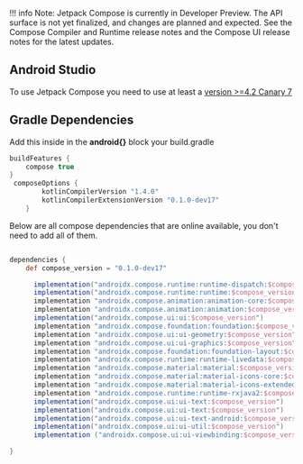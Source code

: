 !!! info
        Note: Jetpack Compose is currently in Developer Preview. The API surface is not yet finalized, and changes are planned and expected. See the Compose Compiler and Runtime release notes and the Compose UI release notes for the latest updates.

## Android Studio
To use Jetpack Compose you need to use at least a [version >=4.2 Canary 7](https://developer.android.com/studio/preview)

## Gradle Dependencies


Add this inside in the **android{}** block your build.gradle
```groovy
buildFeatures {
    compose true
}
 composeOptions {
        kotlinCompilerVersion "1.4.0"
        kotlinCompilerExtensionVersion "0.1.0-dev17"
    }

```

Below are all compose dependencies that are online available, you don't need to add all of them.

```groovy

dependencies {
    def compose_version = "0.1.0-dev17"

      implementation("androidx.compose.runtime:runtime-dispatch:$compose_version")
      implementation("androidx.compose.runtime:runtime:$compose_version")
      implementation "androidx.compose.animation:animation-core:$compose_version"
      implementation "androidx.compose.animation:animation:$compose_version"
      implementation("androidx.compose.ui:ui:$compose_version")
      implementation "androidx.compose.foundation:foundation:$compose_version"
      implementation "androidx.compose.ui:ui-geometry:$compose_version"
      implementation "androidx.compose.ui:ui-graphics:$compose_version"
      implementation "androidx.compose.foundation:foundation-layout:$compose_version"
      implementation "androidx.compose.runtime:runtime-livedata:$compose_version"
      implementation "androidx.compose.material:material:$compose_version"
      implementation "androidx.compose.material:material-icons-core:$compose_version"
      implementation "androidx.compose.material:material-icons-extended:$compose_version"
      implementation "androidx.compose.runtime:runtime-rxjava2:$compose_version"
      implementation("androidx.compose.ui:ui-text:$compose_version")
      implementation("androidx.compose.ui:ui-text:$compose_version")
      implementation("androidx.compose.ui:ui-text-android:$compose_version")
      implementation("androidx.compose.ui:ui-util:$compose_version")
      implementation ("androidx.compose.ui:ui-viewbinding:$compose_version")

}

```
